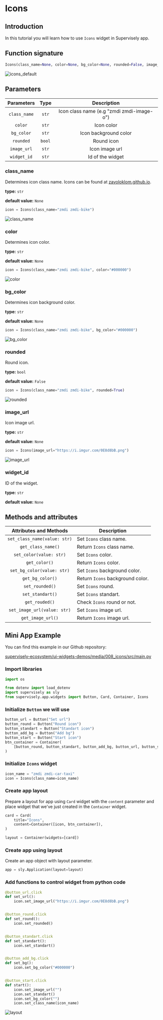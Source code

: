 # Icons

## Introduction

In this tutorial you will learn how to use `Icons` widget in Supervisely app.

## Function signature

```python
Icons(class_name=None, color=None, bg_color=None, rounded=False, image_url=None, widget_id=None)
```

![icons\_default](https://user-images.githubusercontent.com/120389559/225037687-cd58165f-6464-418f-9db6-229d8b113f4e.png)

## Parameters

|  Parameters  |  Type  |                Description                |
| :----------: | :----: | :---------------------------------------: |
| `class_name` |  `str` | Icon class name (e.g "zmdi zmdi-image-o") |
|    `color`   |  `str` |                 Icon color                |
|  `bg_color`  |  `str` |           Icon background color           |
|   `rounded`  | `bool` |                 Round icon                |
|  `image_url` |  `str` |               Icon image url              |
|  `widget_id` |  `str` |              Id of the widget             |

### class\_name

Determines icon class name. Icons can be found at [zavoloklom.github.io](http://zavoloklom.github.io/material-design-iconic-font/icons.html).

**type:** `str`

**default value:** `None`

```python
icon = Icons(class_name="zmdi zmdi-bike")
```

![class\_name](https://user-images.githubusercontent.com/120389559/225039036-991b1dd3-c348-4145-bf54-74f49187b183.png)

### color

Determines icon color.

**type:** `str`

**default value:** `None`

```python
icon = Icons(class_name="zmdi zmdi-bike", color="#000000")
```

![color](https://user-images.githubusercontent.com/120389559/225039748-2fdaa29e-11b0-4f72-a8b7-e2209a323e74.png)

### bg\_color

Determines icon background color.

**type:** `str`

**default value:** `None`

```python
icon = Icons(class_name="zmdi zmdi-bike", bg_color="#000000")
```

![bg\_color](https://user-images.githubusercontent.com/120389559/225040501-777765a3-43a7-4988-a87e-9ce6fa91a397.png)

### rounded

Round icon.

**type:** `bool`

**default value:** `False`

```python
icon = Icons(class_name="zmdi zmdi-bike", rounded=True)
```

![rounded](https://user-images.githubusercontent.com/120389559/225041354-aacce923-06df-4240-af25-9ee47588001f.png)

### image\_url

Icon image url.

**type:** `str`

**default value:** `None`

```python
icon = Icons(image_url="https://i.imgur.com/0E8d8bB.png")
```

![image\_url](https://user-images.githubusercontent.com/120389559/225041975-0c8ab153-93c6-4092-9c2a-b0271ae78893.png)

### widget\_id

ID of the widget.

**type:** `str`

**default value:** `None`

## Methods and attributes

|    Attributes and Methods    | Description                      |
| :--------------------------: | -------------------------------- |
| `set_class_name(value: str)` | Set `Icons` class name.          |
|      `get_class_name()`      | Return `Icons` class name.       |
|    `set_color(value: str)`   | Set `Icons` color.               |
|         `get_color()`        | Return `Icons` color.            |
|  `set_bg_color(value: str)`  | Set `Icons` background color.    |
|       `get_bg_color()`       | Return `Icons` background color. |
|        `set_rounded()`       | Set `Icons` round.               |
|       `set_standart()`       | Set `Icons` standart.            |
|        `get_rouded()`        | Check `Icons` round or not.      |
|  `set_image_url(value: str)` | Set `Icons` image url.           |
|       `get_image_url()`      | Return `Icons` image url.        |

## Mini App Example

You can find this example in our Github repository:

[supervisely-ecosystem/ui-widgets-demos/media/008\_icons/src/main.py](https://github.com/supervisely-ecosystem/ui-widgets-demos/blob/master/media/008\_icons/src/main.py)

### Import libraries

```python
import os

from dotenv import load_dotenv
import supervisely as sly
from supervisely.app.widgets import Button, Card, Container, Icons
```

### Initialize `Button` we will use

```python
button_url = Button("Set url")
button_round = Button("Round icon")
button_standart = Button("Standart icon")
button_add_bg = Button("Add bg")
button_start = Button("Start icon")
btn_container = Container(
    [button_round, button_standart, button_add_bg, button_url, button_start], direction="horizontal"
)
```

### Initialize `Icons` widget

```python
icon_name = "zmdi zmdi-car-taxi"
icon = Icons(class_name=icon_name)
```

### Create app layout

Prepare a layout for app using `Card` widget with the `content` parameter and place widget that we've just created in the `Container` widget.

```python
card = Card(
    title="Icons",
    content=Container([icon, btn_container]),
)

layout = Container(widgets=[card])
```

### Create app using layout

Create an app object with layout parameter.

```python
app = sly.Application(layout=layout)
```

### Add functions to control widget from python code

```python
@button_url.click
def set_url():
    icon.set_image_url("https://i.imgur.com/0E8d8bB.png")


@button_round.click
def set_round():
    icon.set_rounded()


@button_standart.click
def set_standart():
    icon.set_standart()


@button_add_bg.click
def set_bg():
    icon.set_bg_color("#000000")


@button_start.click
def start():
    icon.set_image_url("")
    icon.set_standart()
    icon.set_bg_color("")
    icon.set_class_name(icon_name)
```

![layout](https://user-images.githubusercontent.com/120389559/225051826-93bb6e64-2cd8-4184-9fab-8441baec10af.gif)
